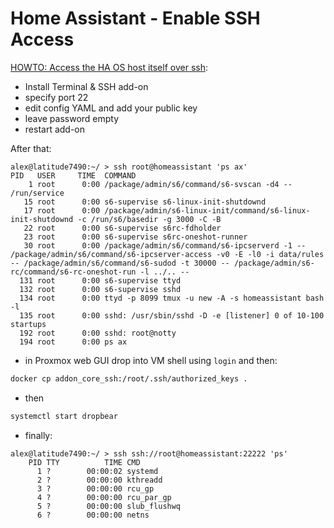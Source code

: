 # Home Assistant - Enable SSH Access

[HOWTO: Access the HA OS host itself over ssh](https://community.home-assistant.io/t/howto-how-to-access-the-home-assistant-os-host-itself-over-ssh/263352):

* Install Terminal & SSH add-on
* specify port 22
* edit config YAML and add your public key
* leave password empty
* restart add-on

After that:

```console
alex@latitude7490:~/ > ssh root@homeassistant 'ps ax'
PID   USER     TIME  COMMAND
    1 root      0:00 /package/admin/s6/command/s6-svscan -d4 -- /run/service
   15 root      0:00 s6-supervise s6-linux-init-shutdownd
   17 root      0:00 /package/admin/s6-linux-init/command/s6-linux-init-shutdownd -c /run/s6/basedir -g 3000 -C -B
   22 root      0:00 s6-supervise s6rc-fdholder
   23 root      0:00 s6-supervise s6rc-oneshot-runner
   30 root      0:00 /package/admin/s6/command/s6-ipcserverd -1 -- /package/admin/s6/command/s6-ipcserver-access -v0 -E -l0 -i data/rules -- /package/admin/s6/command/s6-sudod -t 30000 -- /package/admin/s6-rc/command/s6-rc-oneshot-run -l ../.. --
  131 root      0:00 s6-supervise ttyd
  132 root      0:00 s6-supervise sshd
  134 root      0:00 ttyd -p 8099 tmux -u new -A -s homeassistant bash -l
  135 root      0:00 sshd: /usr/sbin/sshd -D -e [listener] 0 of 10-100 startups
  192 root      0:00 sshd: root@notty
  194 root      0:00 ps ax
```

* in Proxmox web GUI drop into VM shell using `login` and then:

```sh
docker cp addon_core_ssh:/root/.ssh/authorized_keys .
```

* then

```sh
systemctl start dropbear
```

* finally:

```console
alex@latitude7490:~/ > ssh ssh://root@homeassistant:22222 'ps'
    PID TTY          TIME CMD
      1 ?        00:00:02 systemd
      2 ?        00:00:00 kthreadd
      3 ?        00:00:00 rcu_gp
      4 ?        00:00:00 rcu_par_gp
      5 ?        00:00:00 slub_flushwq
      6 ?        00:00:00 netns
```
